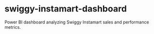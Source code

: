 # swiggy-instamart-dashboard
Power BI dashboard analyzing Swiggy Instamart sales and performance metrics.
